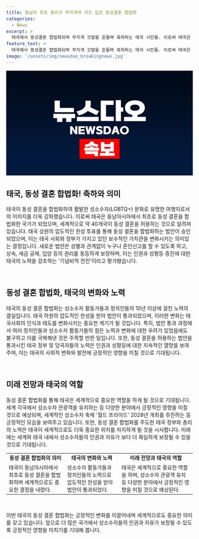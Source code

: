 ```yaml
---
title: 동남아 최초 총리가 무지개색 셔츠 입은 동성결혼 합법화
categories:
  - News
excerpt: >
  태국에서 동성결혼 합법화되며 무지개 깃발을 흔들며 축하하는 태국 시민들. 이로써 태국은 아시아에서 동성결혼을 합법화한 세 번째 국가가 되었다. 약 40개국이 동성결혼을 허용하고 있는 가운데, 태국 상원의 압도적 투표로 동성결혼이 합법화되었다. 이에 따라 성소수자는 결혼 및 관련 권리를 행사할 수 있게 되었으며, 태국 정부는 세계적인 성소수자 축제인 월드 프라이드 2028년 개최를 계획 중이다.
feature_text: >
  태국에서 동성결혼 합법화되며 무지개 깃발을 흔들며 축하하는 태국 시민들. 이로써 태국은 아시아에서 동성결혼을 합법화한 세 번째 국가가 되었다. 약 40개국이 동성결혼을 허용하고 있는 가운데, 태국 상원의 압도적 투표로 동성결혼이 합법화되었다. 이에 따라 성소수자는 결혼 및 관련 권리를 행사할 수 있게 되었으며, 태국 정부는 세계적인 성소수자 축제인 월드 프라이드 2028년 개최를 계획 중이다.
image: '/assets/img/newsdao_breakingnews.jpg'
---
```


<p><img src="/assets/img/newsdao_breakingnews.jpg" alt="implanttips 속보" /></p>

<h2 data-ke-size="size26">태국, 동성 결혼 합법화! 축하와 의미</h2>

<p>태국이 동성 결혼을 합법화하여 활발한 성소수자(LGBTQ+) 문화로 유명한 여행지로서의 이미지를 더욱 강화했습니다. 이로써 태국은 동남아시아에서 최초로 동성 결혼을 합법화한 국가가 되었으며, 세계적으로 약 40개국이 동성 결혼을 허용하는 것으로 알려져 있습니다. 태국 상원의 압도적인 찬성 투표를 통해 동성 결혼을 합법화하는 법안이 승인되었으며, 이는 태국 사회와 정부가 가지고 있던 보수적인 가치관을 변화시키는 의미있는 결정입니다. 새로운 법안은 성별과 관계없이 누구나 혼인신고를 할 수 있도록 하고, 상속, 세금 공제, 입양 등의 권리를 동등하게 보장하며, 이는 인권과 성평등 증진에 대한 태국의 노력을 강조하는 '기념비적 전진'이라고 평가됐습니다.</p>

<p data-ke-size="size16">&nbsp;</p>

<h2 data-ke-size="size24">동성 결혼 합법화, 태국의 변화와 노력</h2>

<p>태국의 동성 결혼 합법화는 성소수자 활동가들과 정치인들의 10년 이상에 걸친 노력의 결실입니다. 태국 하원의 압도적인 찬성을 받아 법안이 통과되었으며, 이러한 변화는 태국사회의 인식과 태도를 변화시키는 중요한 계기가 될 것입니다. 특히, 법안 통과 과정에서 여러 정치인들과 성소수자 활동가들의 힘든 노력과 변화에 대한 우려가 있었음에도 불구하고 이를 극복해낸 것은 주목할 만한 일입니다. 또한, 동성 결혼을 허용하는 법안을 통과시킨 태국 정부 및 당국자들의 노력은 인권과 성평등에 대한 지속적인 열망을 보여주며, 이는 태국의 사회적 변화와 발전에 긍정적인 영향을 미칠 것으로 기대됩니다.</p>

<p data-ke-size="size16">&nbsp;</p>

<h2 data-ke-size="size24">미래 전망과 태국의 역할</h2>

<p>동성 결혼 합법화를 통해 태국은 세계적으로 중요한 역할을 하게 될 것으로 기대됩니다. 세계 각국에서 성소수자 관광객을 유치하는 등 다양한 분야에서 긍정적인 영향을 미칠 것으로 예상되며, 세계적인 성소수자 축제 '월드 프라이드' 2028년 개최를 추진하는 등 긍정적인 모습을 보여주고 있습니다. 또한, 동성 결혼 합법화를 주도한 태국 정부와 총리의 노력은 태국이 세계적으로도 더욱 중요한 위치를 차지하게 될 것을 시사합니다. 미래에는 세계와 태국 내에서 성소수자들의 인권과 자유가 보다 더 확실하게 보장될 수 있을 것으로 기대됩니다.</p>

<table>
<tbody>
<tr>
<td style="text-align: center; height: 17px;"><b>동성 결혼 합법화의 의미</b></td>
<td style="text-align: center; height: 17px;"><b>태국의 변화와 노력</b></td>
<td style="text-align: center; height: 17px;"><b>미래 전망과 태국의 역할</b></td>
</tr>
<tr>
<td style="text-align: left;">태국이 동남아시아에서 최초로 동성 결혼을 합법화하며 세계적으로도 중요한 결정을 내렸다.</td>
<td style="text-align: left;">성소수자 활동가들과 정치인들의 노력으로 압도적인 찬성을 받아 법안이 통과되었다.</td>
<td style="text-align: left;">태국은 세계적으로 중요한 역할을 하며, 성소수자 관광객 유치 등 다양한 분야에서 긍정적인 영향을 미칠 것으로 예상된다.</td>
</tr>
</tbody>
</table>

<p data-ke-size="size16">&nbsp;</p>

<p>이번 태국의 동성 결혼 합법화는 긍정적인 변화를 이끌어내며 세계적으로도 중요한 의미를 갖고 있습니다. 앞으로 더 많은 국가에서 성소수자들의 인권과 자유가 보장될 수 있도록 긍정적인 영향을 미치기를 기대해 봅니다.</p>

